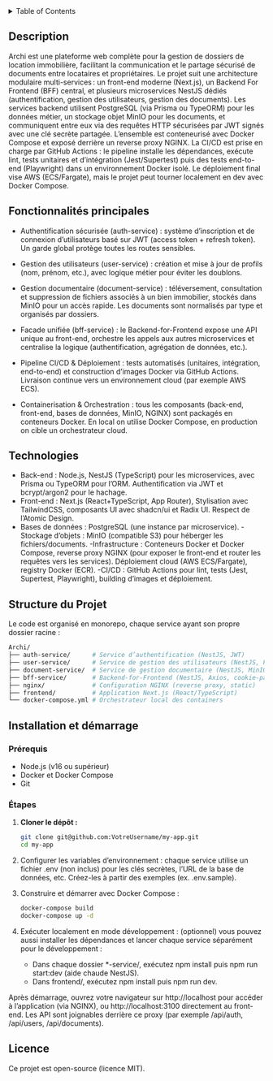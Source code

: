 <details>
  <summary>Table of Contents</summary>
  <ol>
    <li><a href="#Description">Description</a></li>
    <li><a href="#Fonctionnalités-principales">Fonctionnalités principales</a></li>
    <li><a href="#Technologies">Technologies</a></li>
    <li><a href="#Structure-du-projet">Structure du projet</a></li>
    <li><a href="#Installation-et-démarrage">Installation et démarrage</a></li>
    <!-- <li><a href="#CI/CD-et-tests">CI/CD et tests</a></li> -->
    <li><a href="#Licence">Licence</a></li>
  </ol>
</details>

## Description

Archi est une plateforme web complète pour la gestion de dossiers de location immobilière, facilitant la communication et le partage sécurisé de documents entre locataires et propriétaires. Le projet suit une architecture modulaire multi-services : un front-end moderne (Next.js), un Backend For Frontend (BFF) central, et plusieurs microservices NestJS dédiés (authentification, gestion des utilisateurs, gestion des documents). Les services backend utilisent PostgreSQL (via Prisma ou TypeORM) pour les données métier, un stockage objet MinIO pour les documents, et communiquent entre eux via des requêtes HTTP sécurisées par JWT signés avec une clé secrète partagée. L’ensemble est conteneurisé avec Docker Compose et exposé derrière un reverse proxy NGINX. La CI/CD est prise en charge par GitHub Actions : le pipeline installe les dépendances, exécute lint, tests unitaires et d’intégration (Jest/Supertest) puis des tests end-to-end (Playwright) dans un environnement Docker isolé. Le déploiement final vise AWS (ECS/Fargate), mais le projet peut tourner localement en dev avec Docker Compose.

<!-- ## stack

* [![Next][Next.js]][Next-url]
* [![React][React.js]][React-url]
-->

## Fonctionnalités principales
- Authentification sécurisée (auth-service) : système d’inscription et de connexion d’utilisateurs basé sur JWT (access token + refresh token). Un garde global protège toutes les routes sensibles.

- Gestion des utilisateurs (user-service) : création et mise à jour de profils (nom, prénom, etc.), avec logique métier pour éviter les doublons.

- Gestion documentaire (document-service) : téléversement, consultation et suppression de fichiers associés à un bien immobilier, stockés dans MinIO pour un accès rapide. Les documents sont normalisés par type et organisés par dossiers.

- Facade unifiée (bff-service) : le Backend-for-Frontend expose une API unique au front-end, orchestre les appels aux autres microservices et centralise la logique (authentification, agrégation de données, etc.).

- Pipeline CI/CD & Déploiement : tests automatisés (unitaires, intégration, end-to-end) et construction d’images Docker via GitHub Actions. Livraison continue vers un environnement cloud (par exemple AWS ECS).

- Containerisation & Orchestration : tous les composants (back-end, front-end, bases de données, MinIO, NGINX) sont packagés en conteneurs Docker. En local on utilise Docker Compose, en production on cible un orchestrateur cloud.


## Technologies

- Back-end : Node.js, NestJS (TypeScript) pour les microservices, avec Prisma ou TypeORM pour l’ORM. Authentification via JWT et bcrypt/argon2 pour le hachage.
- Front-end : Next.js (React+TypeScript, App Router), Stylisation avec TailwindCSS, composants UI avec shadcn/ui et Radix UI. Respect de l’Atomic Design.
- Bases de données : PostgreSQL (une instance par microservice).
-Stockage d’objets : MinIO (compatible S3) pour héberger les fichiers/documents.
-Infrastructure : Conteneurs Docker et Docker Compose, reverse proxy NGINX (pour exposer le front-end et router les requêtes vers les services). Déploiement cloud (AWS ECS/Fargate), registry Docker (ECR).
-CI/CD : GitHub Actions pour lint, tests (Jest, Supertest, Playwright), building d’images et déploiement.

## Structure du Projet

Le code est organisé en monorepo, chaque service ayant son propre dossier racine : 

```bash
Archi/ 
├── auth-service/      # Service d’authentification (NestJS, JWT)
├── user-service/      # Service de gestion des utilisateurs (NestJS, Postgres)
├── document-service/  # Service de gestion documentaire (NestJS, MinIO)
├── bff-service/       # Backend-for-Frontend (NestJS, Axios, cookie-parser)
├── nginx/             # Configuration NGINX (reverse proxy, static)
├── frontend/          # Application Next.js (React/TypeScript)
└── docker-compose.yml # Orchestrateur local des containers
```

## Installation et démarrage

### Prérequis

- Node.js (v16 ou supérieur)
- Docker et Docker Compose
- Git

### Étapes

1. **Cloner le dépôt :**

   ```sh
   git clone git@github.com:VotreUsername/my-app.git
   cd my-app
   ```
2. Configurer les variables d’environnement : chaque service utilise un fichier .env (non inclus) pour les clés secrètes, l’URL de la base de données, etc. Créez-les à partir des exemples (ex. .env.sample).
3. Construire et démarrer avec Docker Compose :
   ```sh
   docker-compose build
   docker-compose up -d
   ```
4. Exécuter localement en mode développement : (optionnel) vous pouvez aussi installer les dépendances et lancer chaque service séparément pour le développement :
   - Dans chaque dossier *-service/, exécutez npm install puis npm run start:dev (aide chaude NestJS).
   - Dans frontend/, exécutez npm install puis npm run dev.
  
Après démarrage, ouvrez votre navigateur sur http://localhost pour accéder à l’application (via NGINX), ou http://localhost:3100 directement au front-end. Les API sont joignables derrière ce proxy (par exemple /api/auth, /api/users, /api/documents).

<!-- ## CI/CD et tests

Le projet est conçu pour l’intégration continue : le pipeline GitHub Actions installe les dépendances, effectue le linting et la vérification de types, puis compile le front-end et les services. Il exécute ensuite les tests unitaires et d’intégration (Jest + Supertest) et enfin les tests End-to-End (Playwright dans un environnement Docker isolé). En cas de succès, les conteneurs Docker sont construits et poussés sur un registre, prêts pour le déploiement automatique (par exemple docker-compose pull && up sur un serveur de production, ou via AWS Fargate).
-->
## Licence

Ce projet est open-source (licence MIT). 


[Next.js]: https://img.shields.io/badge/next.js-000000?style=for-the-badge&logo=nextdotjs&logoColor=white
[Next-url]: https://nextjs.org/
[React.js]: https://img.shields.io/badge/React-20232A?style=for-the-badge&logo=react&logoColor=61DAFB
[React-url]: https://reactjs.org/
